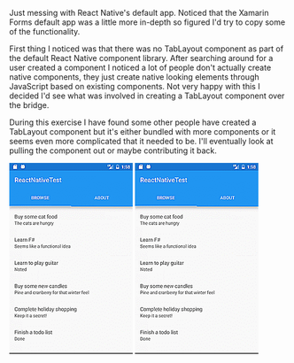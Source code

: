 Just messing with React Native's default app. Noticed that the Xamarin Forms default app was a little more in-depth so figured I'd try to copy some of the functionality.

First thing I noticed was that there was no TabLayout component as part of the default React Native component library.  After searching around for a user created a component I noticed a lot of people don't actually create native components, they just create native looking elements through JavaScript based on existing components.  Not very happy with this I decided I'd see what was involved in creating a TabLayout component over the bridge.

During this exercise I have found some other people have created a TabLayout component but it's either bundled with more components or it seems even more complicated that it needed to be.  I'll eventually look at pulling the component out or maybe contributing it back.

![ReactNative TabLayout](samples/RNTabLayout.gif "ReactNative TabLayout") ![Xamarin TabLayout](samples/RNTabLayout.gif "Xamarin TabLayout")